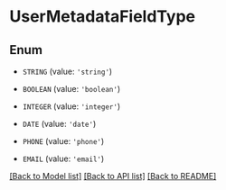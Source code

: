 # UserMetadataFieldType


## Enum

* `STRING` (value: `'string'`)

* `BOOLEAN` (value: `'boolean'`)

* `INTEGER` (value: `'integer'`)

* `DATE` (value: `'date'`)

* `PHONE` (value: `'phone'`)

* `EMAIL` (value: `'email'`)

[[Back to Model list]](../README.md#documentation-for-models) [[Back to API list]](../README.md#documentation-for-api-endpoints) [[Back to README]](../README.md)


